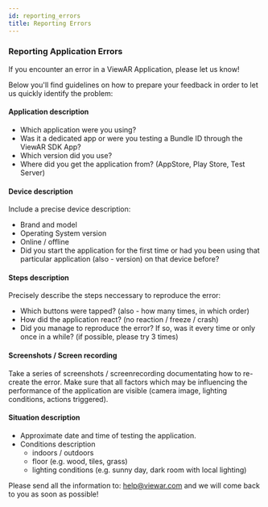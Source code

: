 ```yaml
---
id: reporting_errors
title: Reporting Errors
---
```


### Reporting Application Errors

If you encounter an error in a ViewAR Application, please let us know!

Below you'll find guidelines on how to prepare your feedback in order to let us quickly identify the problem:

#### Application description

- Which application were you using?
- Was it a dedicated app or were you testing a Bundle ID through the ViewAR SDK App?
- Which version did you use?
- Where did you get the application from? (AppStore, Play Store, Test Server)

#### Device description

Include a precise device description:

- Brand and model
- Operating System version
- Online / offline
- Did you start the application for the first time or had you been using that particular application (also - version) on that device before?

#### Steps description

Precisely describe the steps neccessary to reproduce the error:

- Which buttons were tapped? (also - how many times, in which order)
- How did the application react? (no reaction / freeze / crash)
- Did you manage to reproduce the error? If so, was it every time or only once in a while? (if possible, please try 3 times)

#### Screenshots / Screen recording

Take a series of screenshots / screenrecording documentating how to re-create the error. Make sure that all factors which may be influencing the performance of the application are visible (camera image, lighting conditions, actions triggered).

#### Situation description

- Approximate date and time of testing the application.
- Conditions description
  - indoors / outdoors
  - floor (e.g. wood, tiles, grass)
  - lighting conditions (e.g. sunny day, dark room with local lighting)

Please send all the information to: help@viewar.com and we will come back to you as soon as possible!
